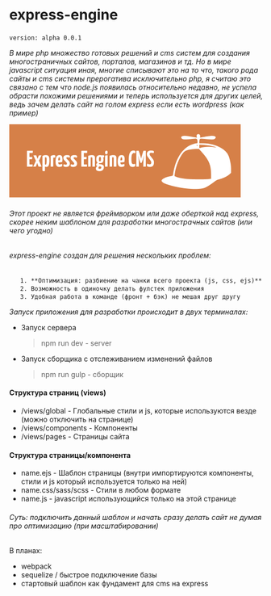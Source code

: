 # express-engine 
`version: alpha 0.0.1`

*В мире php множество готовых решений и cms систем для создания многостраничных сайтов, порталов, магазинов и тд. 
Но в мире javascript ситуация иная, 
многие списывают это на то что, такого рода сайты и cms системы прерогатива исключительно php, я считаю это связано с тем что node.js появилась относительно недавно,
не успела обрасти похожими решениями и теперь используется для других целей, ведь зачем делать сайт на голом express если есть wordpress (как пример)*

![This is an image](https://github.com/DamnFilthy/express-engine/blob/master/github/logo/Group%2044.png)

###### Этот проект не является фреймворком или даже оберткой над express, скорее неким шаблоном для разработки многострачных сайтов (или чего угодно)

###### express-engine создан для решения нескольких проблем:
       1. **Оптимизация: разбиение на чанки всего проекта (js, css, ejs)**
       2. Возможность в одиночку делать фулстек приложения
       3. Удобная работа в команде (фронт + бэк) не мешая друг другу

*Запуск приложения для разработки происходит в двух терминалах:*

* Запуск сервера

     > npm run dev - server
     
 * Запуск сборщика с отслеживанием изменений файлов
 
      > npm run gulp - сборщик 

#### Структура страниц (views)

* /views/global - Глобальные стили и js, которые используются везде (можно отключить на странице)
* /views/components - Компоненты 
* /views/pages - Страницы сайта

#### Структура страницы/компонента

* name.ejs - Шаблон страницы (внутри импортируются компоненты, стили и js который используется только на ней)
* name.css/sass/scss - Стили в любом формате
* name.js - javascript использующийся только на этой странице

###### Суть: подключить данный шаблон и начать сразу делать сайт не думая про оптимизацию (при масштабировании) 

В планах:
- webpack
- sequelize / быстрое подключение базы
- стартовый шаблон как фундамент для cms на express
